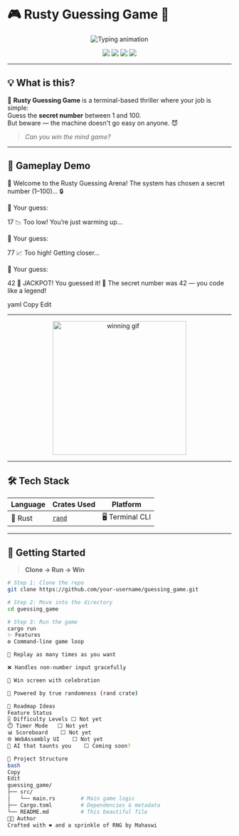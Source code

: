 # 🎮 Rusty Guessing Game 🎯

<p align="center">
  <img src="https://readme-typing-svg.demolab.com?font=JetBrains+Mono&size=24&duration=2500&pause=1000&color=FF6C6C&center=true&vCenter=true&width=600&lines=🤖+Can+you+outsmart+the+machine%3F;🎲+Guess+the+secret+number+from+1+to+100!;🚀+Built+in+Rust.+Fueled+by+fun.;✨+Ready%3F+Let+the+game+begin!" alt="Typing animation" />
</p>

<p align="center">
  <img src="https://img.shields.io/github/languages/top/your-username/guessing_game?color=ff69b4&style=for-the-badge" />
  <img src="https://img.shields.io/github/stars/your-username/guessing_game?style=for-the-badge" />
  <img src="https://img.shields.io/github/license/your-username/guessing_game?style=for-the-badge&color=brightgreen" />
  <img src="https://img.shields.io/badge/Rustacean-Approved-orange?style=for-the-badge&logo=rust" />
</p>

---

## 💡 What is this?

🎲 **Rusty Guessing Game** is a terminal-based thriller where your job is simple:  
Guess the **secret number** between 1 and 100.  
But beware — the machine doesn't go easy on anyone. 😈

> *Can you win the mind game?*

---

## 🧠 Gameplay Demo

🎯 Welcome to the Rusty Guessing Arena!
The system has chosen a secret number (1–100)... 🔒

🔢 Your guess:

17
📉 Too low! You’re just warming up...

🔢 Your guess:

77
📈 Too high! Getting closer...

🔢 Your guess:

42
🎉 JACKPOT! You guessed it!
🎊 The secret number was 42 — you code like a legend!

yaml
Copy
Edit

---

<p align="center">
  <img src="https://media.giphy.com/media/j5QcmXoFWl7iM/giphy.gif" width="300" alt="winning gif" />
</p>

---

## 🛠 Tech Stack

| Language | Crates Used | Platform |
|----------|-------------|----------|
| 🦀 Rust | [`rand`](https://crates.io/crates/rand) | 🖥️ Terminal CLI |

---

## 🚀 Getting Started

> **Clone → Run → Win**

```bash
# Step 1: Clone the repo
git clone https://github.com/your-username/guessing_game.git

# Step 2: Move into the directory
cd guessing_game

# Step 3: Run the game
cargo run
✨ Features
⚙️ Command-line game loop

🔁 Replay as many times as you want

❌ Handles non-number input gracefully

🎉 Win screen with celebration

🎲 Powered by true randomness (rand crate)

🌈 Roadmap Ideas
Feature	Status
🎚 Difficulty Levels	⬜ Not yet
⏱️ Timer Mode	⬜ Not yet
📊 Scoreboard	⬜ Not yet
🌐 WebAssembly UI	⬜ Not yet
🤖 AI that taunts you	⬜ Coming soon?

📁 Project Structure
bash
Copy
Edit
guessing_game/
├── src/
│   └── main.rs        # Main game logic
├── Cargo.toml         # Dependencies & metadata
└── README.md          # This beautiful file
👨‍💻 Author
Crafted with ❤️ and a sprinkle of RNG by Mahaswi

